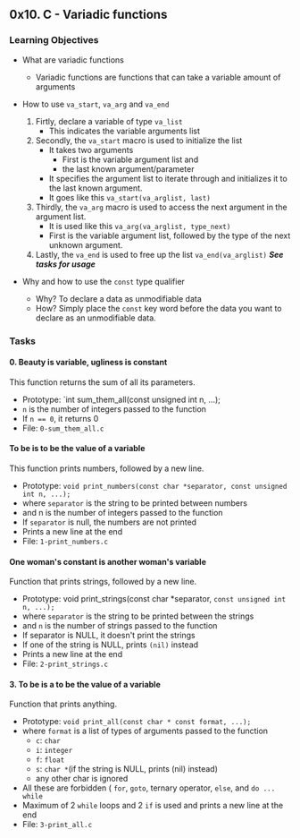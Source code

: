 ## 0x10. C - Variadic functions
### Learning Objectives
- What are variadic functions
	- Variadic functions are functions that can take a variable amount of arguments
- How to use `va_start`, `va_arg` and `va_end`
	1. Firtly, declare a variable of type `va_list`
		- This indicates the variable arguments list
	2. Secondly, the `va_start` macro is used to initialize the list
		- It takes two arguments
			- First is the variable argument list and
			- the last known argument/parameter
		- It specifies the argument list to iterate through and initializes it to the last known argument.
		- It goes like this `va_start(va_arglist, last)`
	3. Thirdly, the `va_arg` macro is used to access the next argument in the argument list.
		- It is used like this `va_arg(va_arglist, type_next)`
		- First is the variable argument list, followed by the type of the next unknown argument.
	4. Lastly, the `va_end` is used to free up the list `va_end(va_arglist)`
***See tasks for usage***

- Why and how to use the `const` type qualifier
	- Why? To declare a data as unmodifiable data
	- How? Simply place the `const` key word before the data you want to declare as an unmodifiable data.

### Tasks
#### 0. Beauty is variable, ugliness is constant
This function returns the sum of all its parameters.
- Prototype: `int sum_them_all(const unsigned int n, ...);
- `n` is the number of integers passed to the function
- If `n == 0`, it returns 0
- File: `0-sum_them_all.c`
#### To be is to be the value of a variable
This function prints numbers, followed by a new line.
- Prototype: `void print_numbers(const char *separator, const unsigned int n, ...);`
- where `separator` is the string to be printed between numbers
- and n is the number of integers passed to the function
- If `separator` is null, the numbers are not printed
-  Prints a new line at the end
- File: `1-print_numbers.c`
#### One woman's constant is another woman's variable
Function that prints strings, followed by a new line.
- Prototype: void print_strings(const char *separator, `const unsigned int n, ...);`
- where `separator` is the string to be printed between the strings
- and `n` is the number of strings passed to the function
- If separator is NULL, it doesn't print the strings
- If one of the string is NULL, prints `(nil)` instead
- Prints a new line at the end
- File: `2-print_strings.c`
#### 3. To be is a to be the value of a variable
Function that prints anything.
- Prototype: `void print_all(const char * const format, ...);`
- where `format` is a list of types of arguments passed to the function
	- `c`: `char`
	- `i`: `integer`
	- `f`: `float`
	- `s`: `char *`(if the string is NULL, prints (nil) instead)
	- any other char is ignored
- All these are forbidden ( `for`, `goto`, ternary operator, `else`, and `do ... while`
- Maximum of 2 `while` loops and 2 `if` is used and prints a new line at the end
- File: `3-print_all.c`
